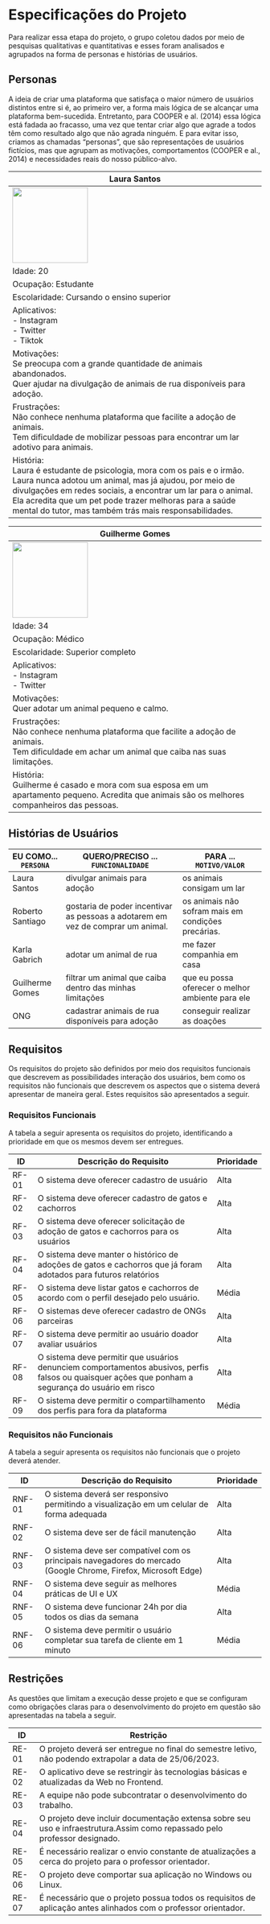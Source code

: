 # Especificações do Projeto

Para realizar essa etapa do projeto, o grupo coletou dados por meio de pesquisas qualitativas e quantitativas e esses foram analisados e agrupados na forma de personas e histórias de usuários.

## Personas

A ideia de criar uma plataforma que satisfaça o maior número de usuários distintos entre si é, ao primeiro ver, a forma mais lógica de se alcançar uma plataforma bem-sucedida. Entretanto, para COOPER e al. (2014) essa lógica está fadada ao fracasso, uma vez que tentar criar algo que agrade a todos têm como resultado algo que não agrada ninguém. E para evitar isso, criamos as chamadas “personas”, que são representações de usuários fictícios, mas que agrupam as motivações, comportamentos (COOPER e al., 2014) e necessidades reais do nosso público-alvo. 



| Laura Santos |
| ------------- | 
|<img src="https://static.vecteezy.com/ti/vetor-gratis/p3/13431526-retrato-de-uma-mulher-negra-sorridente-casual-com-afro-ilustracao-em-plana-de-uma-jovem-com-brincos-de-argola-olhando-de-soslaio-uma-senhora-de-tunica-listrada-avatar-de-desenho-animado-desenhado-a-mao-para-rede-social-vetor.jpg" width=150> |
| Idade: 20  | 
| Ocupação: Estudante  | 
| Escolaridade: Cursando o ensino superior  | 
| Aplicativos: <br>- Instagram <br>- Twitter <br>- Tiktok | 
| Motivações: <br> Se preocupa com a grande quantidade de animais abandonados. <br> Quer ajudar na divulgação de animais de rua disponíveis para adoção.  |
| Frustrações: <br>Não conhece nenhuma plataforma que facilite a adoção de animais.<br>Tem dificuldade de mobilizar pessoas para encontrar um lar adotivo para animais.  |
| História: <br>Laura é estudante de psicologia, mora com os pais e o irmão. Laura nunca adotou um animal, mas já ajudou, por meio de divulgações em redes sociais, a encontrar um lar para o animal. Ela acredita que um pet pode trazer melhoras para a saúde mental do tutor, mas também trás mais responsabilidades.  ||


| Guilherme Gomes |
| ------------- | 
|<img src="https://static.vecteezy.com/ti/vetor-gratis/p1/2275847-avatar-masculino-perfil-icone-de-homem-caucasiano-sorridente-vetor.jpg" width=150> |
| Idade: 34  | 
| Ocupação: Médico  | 
| Escolaridade: Superior completo  | 
| Aplicativos: <br>- Instagram <br>- Twitter  | 
| Motivações: <br> Quer adotar um animal pequeno e calmo.  |
| Frustrações: <br>Não conhece nenhuma plataforma que facilite a adoção de animais. <br>Tem dificuldade em achar um animal que caiba nas suas limitações.  |
| História: <br>Guilherme é casado e mora com sua esposa em um apartamento pequeno. Acredita que animais são os melhores companheiros das pessoas.  ||


## Histórias de Usuários


|EU COMO... `PERSONA`| QUERO/PRECISO ... `FUNCIONALIDADE` |PARA ... `MOTIVO/VALOR`                 |
|--------------------|------------------------------------|----------------------------------------|
| Laura Santos | divulgar animais para adoção | os animais consigam um lar |
| Roberto Santiago | gostaria de poder incentivar as pessoas a adotarem em vez de comprar um animal.| os animais não sofram mais em condições precárias. |
| Karla Gabrich | adotar um animal de rua | me fazer companhia em casa |
| Guilherme Gomes | filtrar um animal que caiba dentro das minhas limitações | que eu possa oferecer o melhor ambiente para ele |
| ONG | cadastrar animais de rua disponíveis para adoção | conseguir realizar as doações |


## Requisitos

Os requisitos do projeto são definidos por meio dos requisitos funcionais que descrevem as possibilidades interação dos usuários, bem como os requisitos não funcionais que descrevem os aspectos que o sistema deverá apresentar de maneira geral. Estes requisitos são apresentados a seguir.

### Requisitos Funcionais

A tabela a seguir apresenta os requisitos do projeto, identificando a prioridade em que os mesmos devem ser entregues.

|ID    | Descrição do Requisito  | Prioridade |
|------|-----------------------------------------|----|
|RF-01| O sistema deve oferecer cadastro de usuário | Alta |
|RF-02| O sistema deve oferecer cadastro de gatos e cachorros | Alta |
|RF-03| O sistema deve oferecer solicitação de adoção de gatos e cachorros para os usuários | Alta |
|RF-04| O sistema deve manter o histórico de adoções de gatos e cachorros que já foram adotados para futuros relatórios | Alta |
|RF-05| O sistema deve listar gatos e cachorros de acordo com o perfil desejado pelo usuário. | Média |
|RF-06| O sistemas deve oferecer cadastro de ONGs parceiras  | Alta |
|RF-07| O sistema deve permitir ao usuário doador avaliar usuários | Alta |
|RF-08| O sistema deve permitir que usuários denunciem comportamentos abusivos, perfis falsos ou quaisquer ações que ponham a segurança do usuário em risco | Alta |
|RF-09| O sistema deve permitir o compartilhamento dos perfis para fora da plataforma | Média |


### Requisitos não Funcionais
A tabela a seguir apresenta os requisitos não funcionais que o projeto deverá atender.

|ID     | Descrição do Requisito  |Prioridade |
|-------|-------------------------|----|
|RNF-01| O sistema deverá ser responsivo permitindo a visualização em um celular de forma adequada | Alta |
|RNF-02| O sistema deve ser de fácil manutenção | Alta |
|RNF-03| O sistema deve ser compatível com os principais navegadores do mercado (Google Chrome, Firefox, Microsoft Edge) | Alta |
|RNF-04| O sistema deve seguir as melhores práticas de UI e UX | Média |
|RNF-05| O sistema deve funcionar 24h por dia todos os dias da semana | Alta |
|RNF-06| O sistema deve permitir o usuário completar sua tarefa de cliente em 1 minuto  | Média |

## Restrições

As questões que limitam a execução desse projeto e que se configuram como obrigações claras para o desenvolvimento do projeto em questão são apresentadas na tabela a seguir.

|ID| Restrição                                             |
|--|-------------------------------------------------------|
|RE-01| O projeto deverá ser entregue no final do semestre letivo, não podendo extrapolar a data de 25/06/2023.|
|RE-02| O aplicativo deve se restringir às tecnologias básicas e atualizadas da Web no Frontend.|
|RE-03| A equipe não pode subcontratar o desenvolvimento do trabalho.|
|RE-04| O projeto deve incluir documentação extensa sobre seu uso e infraestrutura.Assim como repassado pelo professor designado.|
|RE-05| É necessário realizar o envio constante de atualizações a cerca do projeto para o professor orientador.|
|RE-06| O projeto deve comportar sua aplicação no Windows ou Linux.| 
|RE-07| É necessário que o projeto possua todos os requisitos de aplicação antes alinhados com o professor orientador.|
